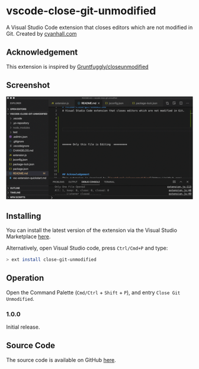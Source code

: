 # vscode-close-git-unmodified
A Visual Studio Code extension that closes editors which are not modified in Git. Created by [cyanhall.com](https://www.cyanhall.com/)

## Acknowledgement
This extension is inspired by [Gruntfuggly/closeunmodified](https://github.com/Gruntfuggly/closeunmodified)

## Screenshot
![feature X](demo.gif)

## Installing
You can install the latest version of the extension via the Visual Studio Marketplace [here](https://marketplace.visualstudio.com/items?itemName=Cyanhall.close-git-unmodified).

Alternatively, open Visual Studio code, press `Ctrl/Cmd+P` and type:
```sh
> ext install close-git-unmodified
```

## Operation
Open the Command Palette (`Cmd/Ctrl` + `Shift` + `P`), and entry `Close Git Unmodified`.

### 1.0.0
Initial release.

## Source Code
The source code is available on GitHub [here](https://github.com/JeOam/vscode-close-git-unmodified).